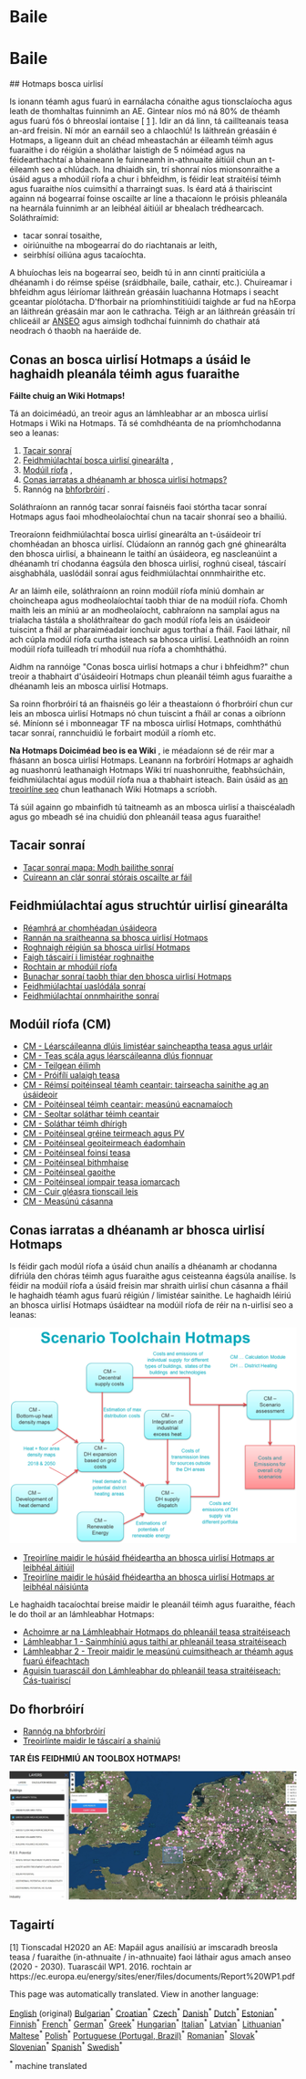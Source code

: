 <h1> <a class="anchor" id="home" href="#home"><i class="fa fa-link"></i></a> Baile </h1><h1> <a class="anchor" id="home" href="#home"><i class="fa fa-link"></i></a> Baile </h1> ## Hotmaps bosca uirlisí <p> Is ionann téamh agus fuarú in earnálacha cónaithe agus tionsclaíocha agus leath de thomhaltas fuinnimh an AE. Gintear níos mó ná 80% de théamh agus fuarú fós ó bhreoslaí iontaise [ <a href="#references">1</a> ]. Idir an dá linn, tá caillteanais teasa an-ard freisin. Ní mór an earnáil seo a chlaochlú! Is láithreán gréasáin é Hotmaps, a ligeann duit an chéad mheastachán ar éileamh téimh agus fuaraithe i do réigiún a sholáthar laistigh de 5 nóiméad agus na féidearthachtaí a bhaineann le fuinneamh in-athnuaite áitiúil chun an t-éileamh seo a chlúdach. Ina dhiaidh sin, trí shonraí níos mionsonraithe a úsáid agus a mhodúil ríofa a chur i bhfeidhm, is féidir leat straitéisí téimh agus fuaraithe níos cuimsithí a tharraingt suas. Is éard atá á thairiscint againn ná bogearraí foinse oscailte ar líne a thacaíonn le próisis phleanála na hearnála fuinnimh ar an leibhéal áitiúil ar bhealach trédhearcach. Soláthraímid: </p><ul><li> tacar sonraí tosaithe, </li><li> oiriúnuithe na mbogearraí do do riachtanais ar leith, </li><li> seirbhísí oiliúna agus tacaíochta. </li></ul><p> A bhuíochas leis na bogearraí seo, beidh tú in ann cinntí praiticiúla a dhéanamh i do réimse spéise (sráidbhaile, baile, cathair, etc.). Chuireamar i bhfeidhm agus léiríomar láithreán gréasáin luachanna Hotmaps i seacht gceantar píolótacha. D&#39;fhorbair na príomhinstitiúidí taighde ar fud na hEorpa an láithreán gréasáin mar aon le cathracha. Téigh ar an láithreán gréasáin trí chliceáil ar <a href="https://www.hotmaps.hevs.ch/map">ANSEO</a> agus aimsigh todhchaí fuinnimh do chathair atá neodrach ó thaobh na haeráide de. </p><h2> <a class="anchor" id="how-to-use-the-hotmaps-toolbox-for-heating-and-cooling-planning" href="#how-to-use-the-hotmaps-toolbox-for-heating-and-cooling-planning"><i class="fa fa-link"></i></a> Conas an bosca uirlisí Hotmaps a úsáid le haghaidh pleanála téimh agus fuaraithe </h2><p> <strong>Fáilte chuig an Wiki Hotmaps!</strong> </p><p> Tá an doiciméadú, an treoir agus an lámhleabhar ar an mbosca uirlisí Hotmaps i Wiki na Hotmaps. Tá sé comhdhéanta de na príomhchodanna seo a leanas: </p><ol><li> <a href="#data-sets">Tacair sonraí</a> </li><li> <a href="#general-tool-functionalities-and-structure">Feidhmiúlachtaí bosca uirlisí ginearálta</a> , </li><li> <a href="#calculation-modules-cm">Modúil ríofa</a> , </li><li> <a href="#how-to-apply-hotmaps-toolbox">Conas iarratas a dhéanamh ar bhosca uirlisí hotmaps?</a> </li><li> Rannóg na <a href="#for-developers">bhforbróirí</a> . </li></ol><p> Soláthraíonn an rannóg tacar sonraí faisnéis faoi stórtha tacar sonraí Hotmaps agus faoi mhodheolaíochtaí chun na tacair shonraí seo a bhailiú. </p><p> Treoraíonn feidhmiúlachtaí bosca uirlisí ginearálta an t-úsáideoir trí chomhéadan an bhosca uirlisí. Clúdaíonn an rannóg gach gné ghinearálta den bhosca uirlisí, a bhaineann le taithí an úsáideora, eg nascleanúint a dhéanamh trí chodanna éagsúla den bhosca uirlisí, roghnú ciseal, táscairí aisghabhála, uaslódáil sonraí agus feidhmiúlachtaí onnmhairithe etc. </p><p> Ar an láimh eile, soláthraíonn an roinn modúil ríofa míniú domhain ar choincheapa agus modheolaíochtaí taobh thiar de na modúil ríofa. Chomh maith leis an míniú ar an modheolaíocht, cabhraíonn na samplaí agus na trialacha tástála a sholáthraítear do gach modúl ríofa leis an úsáideoir tuiscint a fháil ar pharaiméadair ionchuir agus torthaí a fháil. Faoi láthair, níl ach cúpla modúl ríofa curtha isteach sa bhosca uirlisí. Leathnóidh an roinn modúil ríofa tuilleadh trí mhodúil nua ríofa a chomhtháthú. </p><p> Aidhm na rannóige &quot;Conas bosca uirlisí hotmaps a chur i bhfeidhm?&quot; chun treoir a thabhairt d&#39;úsáideoirí Hotmaps chun pleanáil téimh agus fuaraithe a dhéanamh leis an mbosca uirlisí Hotmaps. </p><p> Sa roinn fhorbróirí tá an fhaisnéis go léir a theastaíonn ó fhorbróirí chun cur leis an mbosca uirlisí Hotmaps nó chun tuiscint a fháil ar conas a oibríonn sé. Míníonn sé i mbonneagar TF na mbosca uirlisí Hotmaps, comhtháthú tacar sonraí, rannchuidiú le forbairt modúil a ríomh etc. </p><p> <strong>Na Hotmaps Doiciméad beo is ea Wiki</strong> , ie méadaíonn sé de réir mar a fhásann an bosca uirlisí Hotmaps. Leanann na forbróirí Hotmaps ar aghaidh ag nuashonrú leathanaigh Hotmaps Wiki trí nuashonruithe, feabhsúcháin, feidhmiúlachtaí agus modúil ríofa nua a thabhairt isteach. Bain úsáid as <a href="https://github.com/HotMaps/hotmaps_wiki/wiki/en-Guidelines-for-writing-a-Hotmaps-Wiki-page">an treoirlíne seo</a> chun leathanach Wiki Hotmaps a scríobh. </p><p> Tá súil againn go mbainfidh tú taitneamh as an mbosca uirlisí a thaiscéaladh agus go mbeadh sé ina chuidiú don phleanáil teasa agus fuaraithe! </p><h2> <a class="anchor" id="data-sets" href="#data-sets"><i class="fa fa-link"></i></a> Tacair sonraí </h2><ul><li> <a href="en-Hotmaps-data-set-method-of-data-collection">Tacar sonraí mapa: Modh bailithe sonraí</a> </li><li> <a href="en-Hotmaps-open-data-repositories">Cuireann an clár sonraí stórais oscailte ar fáil</a> </li></ul><h2> <a class="anchor" id="general-tool-functionalities-and-structure" href="#general-tool-functionalities-and-structure"><i class="fa fa-link"></i></a> Feidhmiúlachtaí agus struchtúr uirlisí ginearálta </h2><ul><li> <a href="en-Introduction-to-user-interface">Réamhrá ar chomhéadan úsáideora</a> </li><li> <a href="en-Layers-section-in-the-Hotmaps-toolbox">Rannán na sraitheanna sa bhosca uirlisí Hotmaps</a> </li><li> <a href="en-Select-a-region-in-the-Hotmaps-toolbox">Roghnaigh réigiún sa bhosca uirlisí Hotmaps</a> </li><li> <a href="en-Retrieve-indicators-of-a-selected-area">Faigh táscairí i limistéar roghnaithe</a> </li><li> <a href="en-Access-to-calculation-modules">Rochtain ar mhodúil ríofa</a> </li><li> <a href="en-Database-behind-the-Hotmaps-toolbox">Bunachar sonraí taobh thiar den bhosca uirlisí Hotmaps</a> </li><li> <a href="en-Data-upload-functionalities">Feidhmiúlachtaí uaslódála sonraí</a> </li><li> <a href="en-Data-export-functionalities">Feidhmiúlachtaí onnmhairithe sonraí</a> </li></ul><h2> <a class="anchor" id="calculation-modules-cm" href="#calculation-modules-cm"><i class="fa fa-link"></i></a> Modúil ríofa (CM) </h2><ul><li> <a href="en-CM-Customized-heat-and-floor-area-density-maps">CM - Léarscáileanna dlúis limistéar saincheaptha teasa agus urláir</a> </li><li> <a href="en-CM-Scale-heat-and-cool-density-maps">CM - Teas scála agus léarscáileanna dlús fionnuar</a> </li><li> <a href="en-CM-Demand-projection">CM - Teilgean éilimh</a> </li><li> <a href="en-CM-Heat-load-profiles">CM - Próifílí ualaigh teasa</a> </li><li> <a href="en-CM-District-heating-potential-areas-user-defined-thresholds">CM - Réimsí poitéinseal téamh ceantair: tairseacha sainithe ag an úsáideoir</a> </li><li> <a href="en-CM-District-heating-potential-economic-assessment">CM - Poitéinseal téimh ceantair: measúnú eacnamaíoch</a> </li><li> <a href="en-CM-District-heating-supply-dispatch">CM - Seoltar soláthar téimh ceantair</a> </li><li> <a href="en-CM-Decentral-heating-supply">CM - Soláthar téimh dhírigh</a> </li><li> <a href="en-CM-Solar-thermal-and-PV-potential">CM - Poitéinseal gréine teirmeach agus PV</a> </li><li> <a href="en-CM-Shallow-geothermal-potential">CM - Poitéinseal geoiteirmeach éadomhain</a> </li><li> <a href="en-CM-Heat-source-potential">CM - Poitéinseal foinsí teasa</a> </li><li> <a href="en-CM-Biomass-potential">CM - Poitéinseal bithmhaise</a> </li><li> <a href="en-CM-Wind-potential">CM - Poitéinseal gaoithe</a> </li><li> <a href="en-CM-Excess-heat-transport-potential">CM - Poitéinseal iompair teasa iomarcach</a> </li><li> <a href="en-CM-add-industry-plant">CM - Cuir gléasra tionscail leis</a> </li><li> <a href="en-CM-Scenario-assessment">CM - Measúnú cásanna</a> </li></ul><h2> <a class="anchor" id="how-to-apply-hotmaps-toolbox" href="#how-to-apply-hotmaps-toolbox"><i class="fa fa-link"></i></a> Conas iarratas a dhéanamh ar bhosca uirlisí Hotmaps </h2><p> Is féidir gach modúl ríofa a úsáid chun anailís a dhéanamh ar chodanna difriúla den chóras téimh agus fuaraithe agus ceisteanna éagsúla anailíse. Is féidir na modúil ríofa a úsáid freisin mar shraith uirlisí chun cásanna a fháil le haghaidh téamh agus fuarú réigiún / limistéar sainithe. Le haghaidh léiriú an bhosca uirlisí Hotmaps úsáidtear na modúil ríofa de réir na n-uirlisí seo a leanas: </p><p><img alt="" src="https://github.com/HotMaps/hotmaps_wiki/blob/master/Images/Hotmaps_toolchain_2019-05-09.png"/></p><ul><li> <a href="en-GL-local">Treoirlíne maidir le húsáid fhéideartha an bhosca uirlisí Hotmaps ar leibhéal áitiúil</a> </li><li> <a href="en-GL-national">Treoirlíne maidir le húsáid fhéideartha an bhosca uirlisí Hotmaps ar leibhéal náisiúnta</a> </li></ul><p> Le haghaidh tacaíochtaí breise maidir le pleanáil téimh agus fuaraithe, féach le do thoil ar an lámhleabhar Hotmaps: </p><ul><li> <a href="https://www.hotmaps-project.eu/wp-content/uploads/2019/04/Summary-Hotmaps-Handbook.pdf">Achoimre ar na Lámhleabhair Hotmaps do phleanáil teasa straitéiseach</a> </li><li> <a href="https://vbn.aau.dk/da/publications/definition-amp-experiences-of-strategic-heat-planning">Lámhleabhar 1 - Sainmhíniú agus taithí ar phleanáil teasa straitéiseach</a> </li><li> <a href="https://vbn.aau.dk/da/publications/guidance-for-the-comprehensive-assessment-of-efficient-heating-an">Lámhleabhar 2 - Treoir maidir le measúnú cuimsitheach ar théamh agus fuarú éifeachtach</a> </li><li> <a href="https://vbn.aau.dk/da/publications/appendix-report-to-the-hotmaps-handbook-for-strategic-heat-planni">Aguisín tuarascáil don Lámhleabhar do phleanáil teasa straitéiseach: Cás-tuairiscí</a> </li></ul><h2> <a class="anchor" id="for-developers" href="#for-developers"><i class="fa fa-link"></i></a> Do fhorbróirí </h2><ul><li> <a href="en-Developers">Rannóg na bhforbróirí</a> </li><li> <a href="en-Guidelines-for-defining-indicators">Treoirlínte maidir le táscairí a shainiú</a> </li></ul><p> <strong>TAR ÉIS FEIDHMIÚ AN TOOLBOX HOTMAPS!</strong> </p><p><img alt="" src="https://github.com/HotMaps/hotmaps_wiki/blob/master/Images/Hotmaps_test.JPG"/></p><h2> <a class="anchor" id="references" href="#references"><i class="fa fa-link"></i></a> Tagairtí </h2><p> [1] Tionscadal H2020 an AE: Mapáil agus anailísiú ar imscaradh breosla teasa / fuaraithe (in-athnuaite / in-athnuaite) faoi láthair agus amach anseo (2020 - 2030). Tuarascáil WP1. 2016. rochtain ar https://ec.europa.eu/energy/sites/ener/files/documents/Report%20WP1.pdf </p>
<!--- THIS IS A SUPER UNIQUE IDENTIFIER -->

This page was automatically translated. View in another language:

[English](../en/Home) (original) [Bulgarian](../bg/Home)<sup>\*</sup> [Croatian](../hr/Home)<sup>\*</sup> [Czech](../cs/Home)<sup>\*</sup> [Danish](../da/Home)<sup>\*</sup> [Dutch](../nl/Home)<sup>\*</sup> [Estonian](../et/Home)<sup>\*</sup> [Finnish](../fi/Home)<sup>\*</sup> [French](../fr/Home)<sup>\*</sup> [German](../de/Home)<sup>\*</sup> [Greek](../el/Home)<sup>\*</sup> [Hungarian](../hu/Home)<sup>\*</sup>  [Italian](../it/Home)<sup>\*</sup> [Latvian](../lv/Home)<sup>\*</sup> [Lithuanian](../lt/Home)<sup>\*</sup> [Maltese](../mt/Home)<sup>\*</sup> [Polish](../pl/Home)<sup>\*</sup> [Portuguese (Portugal, Brazil)](../pt/Home)<sup>\*</sup> [Romanian](../ro/Home)<sup>\*</sup> [Slovak](../sk/Home)<sup>\*</sup> [Slovenian](../sl/Home)<sup>\*</sup> [Spanish](../es/Home)<sup>\*</sup> [Swedish](../sv/Home)<sup>\*</sup> 

<sup>\*</sup> machine translated

